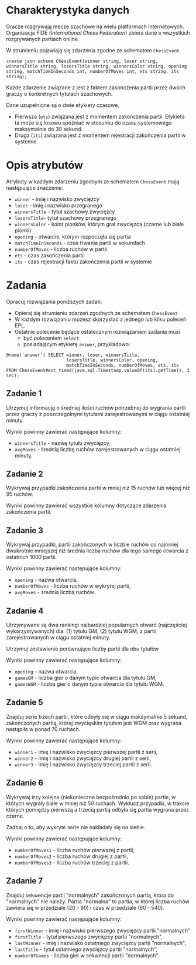 # Charakterystyka danych
Gracze rozgrywają mecze szachowe na wielu platformach internetowych. 
Organizacja FIDE (*International Chess Federation*) zbiera dane o wszystkich rozgrywanych partiach online. 

W strumieniu pojawiają się zdarzenia zgodne ze schematem `ChessEvent`.

```
create json schema ChessEvent(winner string, loser string, winnersTitle string, losersTitle string, winnersColor string, opening string, matchTimeInSeconds int, numberOfMoves int, ets string, its string);
```

Każde zdarzenie związane z jest z faktem zakończenia partii przez dwóch graczy o konkretnych tytułach szachowych.

Dane uzupełnione są o dwie etykiety czasowe. 
* Pierwsza (`ets`) związana jest z momentem zakończenia partii. 
  Etykieta ta może się losowo spóźniać w stosunku do czasu systemowego maksymalnie do 30 sekund.
* Druga (`its`) związana jest z momentem rejestracji zakończenia partii w systemie.

# Opis atrybutów

Atrybuty w każdym zdarzeniu zgodnym ze schematem `ChessEvent` mają następujące znaczenie:

* `winner` - imię i nazwisko zwycięzcy
* `loser` - imię i nazwisko przegranego
* `winnersTitle` - tytuł szachowy zwycięzcy
* `losersTitle`- tytuł szachowy przegranego
* `winnersColor` - kolor pionków, którym grał zwycięzca (czarne lub białe pionki)
* `opening` - otwarcie, którym rozpoczęła się partia
* `matchTimeInSeconds` - czas trwania partii w sekundach
* `numberOfMoves` - liczba ruchów w partii
* `ets` - czas zakończenia partii
* `its` - czas rejestracji faktu zakończenia partii w systemie

# Zadania
Opracuj rozwiązania poniższych zadań. 
* Opieraj się strumieniu zdarzeń zgodnych ze schematem `ChessEvent`
* W każdym rozwiązaniu możesz skorzystać z jednego lub kilku poleceń EPL.
* Ostatnie polecenie będące ostatecznym rozwiązaniem zadania musi 
  * być poleceniem `select` 
  * posiadającym etykietę `answer`, przykładowo:
  
```aidl
@name('answer') SELECT winner, loser, winnersTitle,
                       losersTitle, winnersColor, opening, 
                       matchTimeInSeconds, numberOfMoves, ets, its
FROM ChessEvent#ext_timed(java.sql.Timestamp.valueOf(its).getTime(), 3 sec);
```

## Zadanie 1
Utrzymuj informację o średniej ilości ruchów potrzebnej do wygrania partii przez graczy z poszczególnymi tytułami zarejestrowanymi w ciągu ostatniej minuty.

Wyniki powinny zawierać następujące kolumny:
- `winnersTitle` - nazwę tytułu zwycięzcy,
- `avgMoves` - średnią liczbę ruchów zarejestrowanych w ciągu ostatniej minuty.

## Zadanie 2
Wykrywaj przypadki zakończenia partii w mniej niż 15 ruchów lub więcej niż 95 ruchów.

Wyniki powinny zawierać wszystkie kolumny dotyczące zdarzenia zakończenia partii.

## Zadanie 3
Wykrywaj przypadki, partii zakończonych w liczbie ruchów co najmniej dwukrotnie mniejszej niż średnia liczba ruchów dla tego samego otwarcia z ostatnich 1000 partii.

Wyniki powinny zawierać następujące kolumny:
- `opening` - nazwa otwarcia,
- `numberOfMoves` - liczba ruchów w wykrytej partii,
- `avgMoves` - średnia liczba ruchów.

## Zadanie 4
Utrzymywane są dwa rankingi najbardziej popularnych otwarć (najczęściej wykorzystywanych) dla: (1) tytułu GM, (2) tytułu WGM, z partii zarejestrowanych w ciągu ostatniej minuty.

Utrzymuj zestawienie porównujące liczby partii dla obu tytułów 

Wyniki powinny zawierać następujące kolumny:
- `opening` - nazwa otwarcia,
- `gamesGM` - liczba gier o danym typie otwarcia dla tytułu GM,
- `gamesWGM` - liczba gier o danym typie otwarcia dla tytułu WGM.

## Zadanie 5
Znajduj serie trzech partii, które odbyły się w ciągu maksymalnie 5 sekund, zakończonych partią, której zwycięskim tytułem jest WGM oraz wygrana nastąpiła w ponad 70 ruchach. 

Wyniki powinny zawierać następujące kolumny:
- `winner1` - imię i nazwisko zwycięzcy pierwszej partii z serii,
- `winner2` - imię i nazwisko zwycięzcy drugiej partii z serii,
- `winner3` - imię i nazwisko zwycięzcy trzeciej partii z serii.

## Zadanie 6
Wykrywaj trzy kolejne (niekonieczne bezpośrednio po sobie) partie, w których wygrały białe w mniej niż 50 ruchach. Wyklucz przypadki, w trakcie których pomiędzy pierwszą a trzecią partią odbyła się partia wygrana przez czarne. 

Zadbaj o to, aby wykryte serie nie nakładały się na siebie.

Wyniki powinny zawierać następujące kolumny:

- `numberOfMoves1` - liczba ruchów pierwszej z partii,
- `numberOfMoves2` - liczba ruchów drugiej z partii,
- `numberOfMoves3` - liczba ruchów trzeciej z partii.

## Zadanie 7
Znajduj sekwencje partii "normalnych" zakończonych partią, która do "normalnych" nie należy. Partia "normalna" to partia, w której liczba ruchów zawiera się w przedziale (20 - 90) i czas w przedziale (60 - 540).

Wyniki powinny zawierać następujące kolumny:

- `firstWinner` - imię i nazwisko pierwszego zwycięzcy partii "normalnych"
- `firstTitle` - tytuł pierwszego zwycięzcy partii "normalnych",
- `lastWinner` - imię i nazwisko ostatniego zwycięzcy partii "normalnych",
- `lastTitle` - tytuł ostatniego zwycięzcy partii "normalnych",
- `numberOfGames` - liczba gier w sekwencji partii "normalnych".
